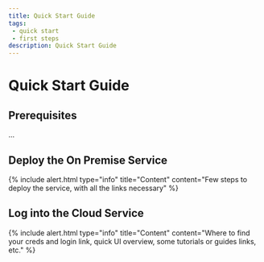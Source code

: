 ```yaml
---
title: Quick Start Guide
tags: 
 - quick start
 - first steps
description: Quick Start Guide
---
```


# Quick Start Guide


## Prerequisites

...

## Deploy the On Premise Service

{% include alert.html type="info" title="Content" content="Few steps to deploy the service, with all the links necessary" %}

## Log into the Cloud Service

{% include alert.html type="info" title="Content" content="Where to find your creds and login link, quick UI overview, some tutorials or guides links, etc." %}
